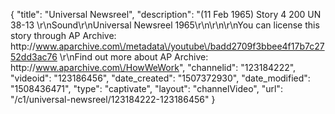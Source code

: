 {
    "title": "Universal Newsreel",
    "description": "(11 Feb 1965) Story 4 200 UN 38-13 \r\nSound\r\nUniversal Newsreel 1965\r\n\r\n\r\nYou can license this story through AP Archive: http:\/\/www.aparchive.com\/metadata\/youtube\/badd2709f3bbee4f17b7c2752dd3ac76 \r\nFind out more about AP Archive: http:\/\/www.aparchive.com\/HowWeWork",
    "channelid": "123184222",
    "videoid": "123186456",
    "date_created": "1507372930",
    "date_modified": "1508436471",
    "type": "captivate",
    "layout": "channelVideo",
    "url": "\/c1\/universal-newsreel\/123184222-123186456"
}